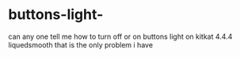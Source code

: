 buttons-light-
==============

can any one tell me how to turn off or on buttons light on kitkat 4.4.4 liquedsmooth that is the only problem i have 
